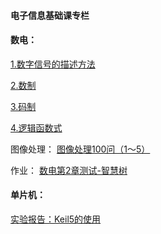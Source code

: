 ﻿#### 电子信息基础课专栏
#### 数电：

[1.数字信号的描述方法](https://blog.csdn.net/qq_43235540/article/details/104255213)

[2.数制](https://blog.csdn.net/qq_43235540/article/details/104316228)

[3.码制](https://blog.csdn.net/qq_43235540/article/details/104316168)

[4.逻辑函数式](https://blog.csdn.net/qq_43235540/article/details/104447183)

图像处理：
[图像处理100问（1～5）](https://blog.csdn.net/qq_43235540/article/details/104672890)


作业：
[数电第2章测试-智慧树](https://blog.csdn.net/qq_43235540/article/details/104560846)



#### 单片机：

[实验报告：Keil5的使用](https://blog.csdn.net/qq_43235540/article/details/105324506)